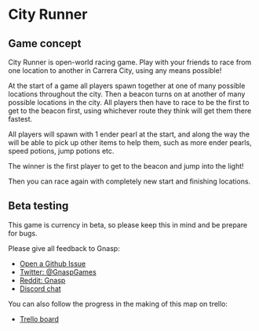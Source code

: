 City Runner
===========

Game concept
------------
City Runner is open-world racing game. Play with your friends to race from one location to another in Carrera City, using any means possible!

At the start of a game all players spawn together at one of many possible locations throughout the city. 
Then a beacon turns on at another of many possible locations in the city. 
All players then have to race to be the first to get to the beacon first, using whichever route they think will
get them there fastest. 

All players will spawn with 1 ender pearl at the start, and along the way the will be able to pick up other items to help them, such as more ender pearls, speed potions, jump potions etc. 

The winner is the first player to get to the beacon and jump into the light! 

Then you can race again with completely new start and finishing locations. 

Beta testing
------------
This game is currency in beta, so please keep this in mind and be prepare for bugs.

Please give all feedback to Gnasp:

* [Open a Github Issue](https://github.com/GnaspGames/CityRunner/issues/new)
* [Twitter: @GnaspGames](http://twitter.com/GnaspGames)
* [Reddit: Gnasp](https://www.reddit.com/user/gnasp)
* [Discord chat](https://discord.gg/0nmhmSh7gXXjLjrf)

You can also follow the progress in the making of this map on trello:

* [Trello board](https://trello.com/b/yJY4tyG8/city-runner-working-title)

